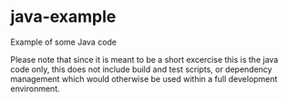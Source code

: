 # java-example
Example of some Java code

Please note that since it is meant to be a short excercise this is the java code only, this does not include build and test scripts, or dependency management which would otherwise be used within a full development environment.
